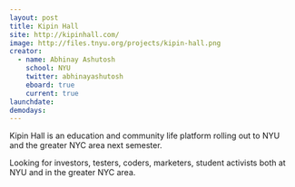 ```yaml
---
layout: post
title: Kipin Hall
site: http://kipinhall.com/
image: http://files.tnyu.org/projects/kipin-hall.png
creator:
  - name: Abhinay Ashutosh
    school: NYU
    twitter: abhinayashutosh
    eboard: true
    current: true
launchdate:
demodays:
---
```

Kipin Hall is an education and community life platform rolling out to NYU and the greater NYC area next semester.

Looking for investors, testers, coders, marketers, student activists both at NYU and in the greater NYC area.